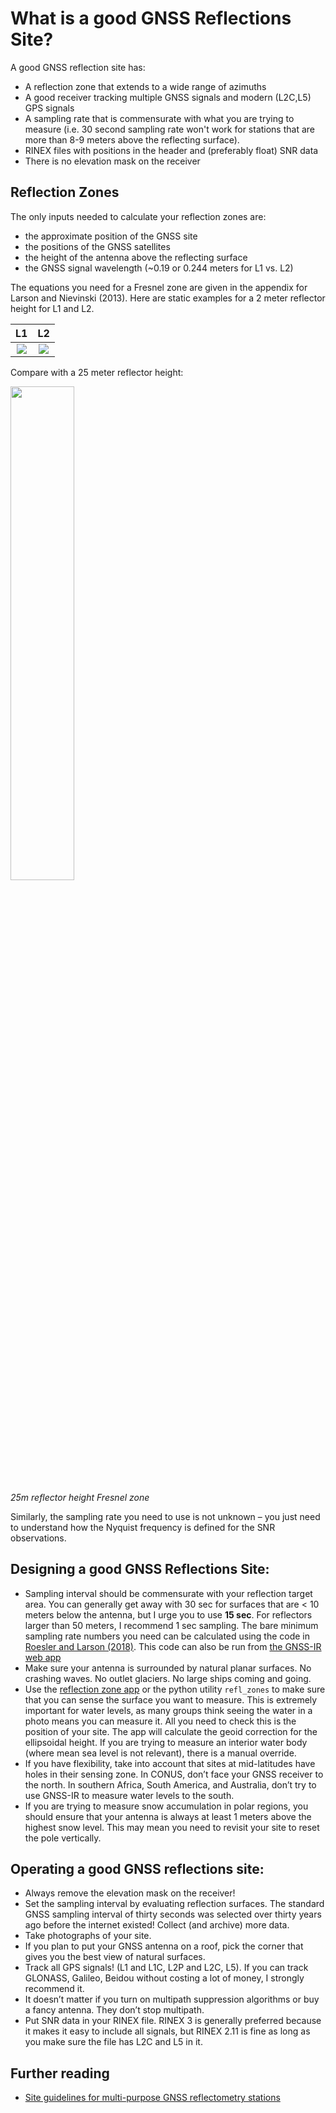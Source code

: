 # What is a good GNSS Reflections Site?

A good GNSS reflection site has:

- A reflection zone that extends to a wide range of azimuths
- A good receiver tracking multiple GNSS signals and modern (L2C,L5) GPS signals
- A sampling rate that is commensurate with what you are trying to measure (i.e. 
30 second sampling rate won't work for stations that are more than 8-9 meters 
above the reflecting surface).
- RINEX files with positions in the header and (preferably float) SNR data 
- There is no elevation mask on the receiver

## Reflection Zones

The only inputs needed to calculate your reflection zones are:

* the approximate position of the GNSS site
* the positions of the GNSS satellites
* the height of the antenna above the reflecting surface
* the GNSS signal wavelength (~0.19 or 0.244 meters for L1 vs. L2)

The equations you need for a Fresnel zone are given in the appendix for Larson and Nievinski (2013). 
Here are static examples for a 2 meter reflector height for L1 and L2.

L1             |  L2
:-------------------------:|:-------------------------:
![](https://www.kristinelarson.net/wp-content/uploads/2018/01/p041_mapview_2m_l1-651x666.png)  |  ![](https://www.kristinelarson.net/wp-content/uploads/2018/01/p041_mapview_2m_l2-651x666.png)

Compare with a 25 meter reflector height:

<img src="https://www.kristinelarson.net/wp-content/uploads/2018/01/p041_mapview_25m-651x637.png"  width="45%">

*25m reflector height Fresnel zone*

Similarly, the sampling rate you need to use is not unknown – you just need to understand how the Nyquist frequency is
defined for the SNR observations.

## Designing a good GNSS Reflections Site:

* Sampling interval should be commensurate with your reflection target area. You can generally get away with 30 sec for
  surfaces that are < 10 meters below the antenna, but I urge you to use **15 sec**. For reflectors larger than 50
  meters, I recommend 1 sec sampling. The bare minimum sampling rate numbers you need can be calculated using the code
  in [Roesler and Larson (2018)](https://link.springer.com/article/10.1007/s10291-018-0744-8). This code can also be run 
  from [the GNSS-IR web app](https://gnss-reflections.org/rzones)
* Make sure your antenna is surrounded by natural planar surfaces. No crashing waves. No outlet glaciers. No large ships
  coming and going.
* Use the [reflection zone app](https://gnss-reflections.org) or the python utility `refl_zones` to 
make sure that you can sense the surface you want to measure. This is extremely
  important for water levels, as many groups think seeing the water in a photo means you can measure it. All you need to
  check this is the position of your site. The app will calculate the geoid correction for the ellipsoidal height. If
  you are trying to measure an interior water body (where mean sea level is not relevant), there is a manual override.
* If you have flexibility, take into account that sites at mid-latitudes have holes in their sensing zone. In CONUS,
  don’t face your GNSS receiver to the north. In southern Africa, South America, and Australia, don’t try to use GNSS-IR
  to measure water levels to the south.
* If you are trying to measure snow accumulation in polar regions, you should ensure that your antenna is always at
  least 1 meters above the highest snow level. This may mean you need to revisit your site to reset the pole vertically.

## Operating a good GNSS reflections site:

* Always remove the elevation mask on the receiver!
* Set the sampling interval by evaluating reflection surfaces. The standard GNSS sampling interval of thirty seconds was
  selected over thirty years ago before the internet existed!  Collect (and archive) more data.
* Take photographs of your site.
* If you plan to put your GNSS antenna on a roof, pick the corner that gives you the best view of natural surfaces.
* Track all GPS signals! (L1 and L1C, L2P and L2C, L5). If you can track GLONASS, Galileo, Beidou without costing a lot
  of money, I strongly recommend it.
* It doesn’t matter if you turn on multipath suppression algorithms or buy a fancy antenna. They don’t stop multipath.
* Put SNR data in your RINEX file. RINEX 3 is generally preferred because it makes it easy to include all signals, but 
RINEX 2.11 is fine as long as you make sure the file has L2C and L5 in it.

## Further reading
* [Site guidelines for multi-purpose GNSS reflectometry stations](https://doi.org/10.5281/zenodo.3660744)
